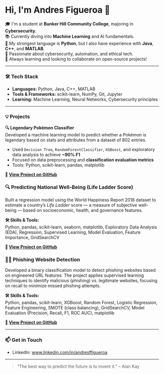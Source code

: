 # Hi, I'm Andres Figueroa 👋

🎓 I'm a student at **Bunker Hill Community College**, majoring in **Cybersecurity**.  
📚 Currently diving into **Machine Learning** and AI fundamentals.  
🐍 My strongest language is **Python**, but I also have experience with **Java**, **C++**, and **MATLAB**.  
🔐 Passionate about cybersecurity, automation, and ethical tech.  
🌱 Always learning and looking to collaborate on open-source projects!

---

### 🛠️ Tech Stack
- **Languages:** Python, Java, C++, MATLAB  
- **Tools & Frameworks:** scikit-learn, NumPy, Git, Jupyter  
- **Learning:** Machine Learning, Neural Networks, Cybersecurity principles

---

### 💡 Projects

**🔍 Legendary Pokémon Classifier**  
Developed a machine learning model to predict whether a Pokémon is legendary based on stats and attributes from a dataset of 802 entries.  
- Used  `Decision Tree`, `RandomForestClassifier`, `XGBoost`, and exploratory data analysis to achieve **~90% F1**  
- Focused on data preprocessing and **classification evaluation metrics**  
- Tools: Python, scikit-learn, pandas, matplotlib

**🔗 [View Project on GitHub](https://github.com/andresfigueroa282/Pokemon-Legendary-Classifier)**

### 🔍 Predicting National Well-Being (Life Ladder Score)  
Built a regression model using the World Happiness Report 2018 dataset to estimate a country’s *Life Ladder* score — a measure of subjective well-being — based on socioeconomic, health, and governance features.

**🛠️ Skills & Tools:**  
Python, pandas, scikit-learn, seaborn, matplotlib, Exploratory Data Analysis (EDA), Regression, Supervised Learning, Model Evaluation, Feature Importance, GridSearchCV

**🔗 [View Project on GitHub](https://github.com/andresfigueroa282/My-eCornell-Portfolio)**

### 🕵️‍♂️ Phishing Website Detection  
Developed a binary classification model to detect phishing websites based on engineered URL features. The project applies supervised learning techniques to identify malicious (phishing) vs. legitimate websites, focusing on recall to minimize missed phishing attempts.  

**🛠️ Skills & Tools:**  
Python, pandas, scikit-learn, XGBoost, Random Forest, Logistic Regression, Feature Engineering, SMOTE (class balancing), GridSearchCV, Model Evaluation (Precision, Recall, F1, ROC AUC), matplotlib  

**🔗 [View Project on GitHub](https://github.com/andresfigueroa282/Phishing-Website-Detection-Project)**

---

### 📫 Get in Touch
- LinkedIn: www.linkedin.com/in/andresffigueroa

---

> “The best way to predict the future is to invent it.” – Alan Kay
